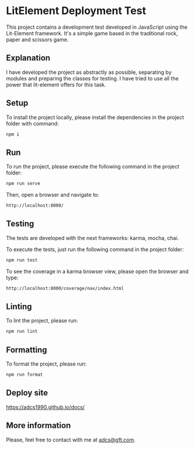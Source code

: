 # LitElement Deployment Test

This project contains a development test developed in JavaScript using the Lit-Element framework.
It's a simple game based in the traditional rock, paper and scissors game.

## Explanation

I have developed the project as abstractly as possible, separating by modules and preparing the classes for testing. I have tried to use all the power that lit-element offers for this task.

## Setup

To install the project locally, please install the dependencies in the project folder with command:

```bash
npm i
```

## Run

To run the project, please execute the following command in the project folder:

```bash
npm run serve
```

Then, open a browser and navigate to:

```bash
http://localhost:8000/
```  

## Testing

The tests are developed with the next frameworks: karma, mocha, chai.

To execute the tests, just run the following command in the project folder:

```bash
npm run test
```

To see the coverage in a karma browser view, please open the browser and type:

```bash
http://localhost:8000/coverage/nav/index.html
```

## Linting

To lint the project, please run:

```bash
npm run lint
```

## Formatting

To format the project, please run:

```bash
npm run format
```

## Deploy site

https://adcs1990.github.io/docs/

## More information

Please, feel free to contact with me at adcs@gft.com.
